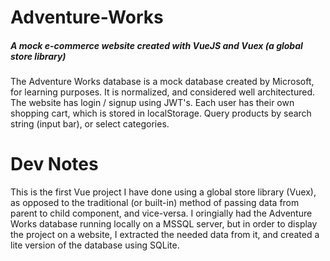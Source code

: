 # Adventure-Works
##### A mock e-commerce website created with VueJS and Vuex (a global store library)

The Adventure Works database is a mock database created by Microsoft, for learning purposes. It is normalized, and considered well architectured. 
The website has login / signup using JWT's. Each user has their own shopping cart, which is stored in localStorage. 
Query products by search string (input bar), or select categories.

# Dev Notes

This is the first Vue project I have done using a global store library (Vuex), as opposed to the traditional (or built-in) method of passing data from parent to child component, and vice-versa. I oringially had the Adventure Works database running locally on a MSSQL server, but in order to display the project on a website, I extracted the needed data from it, and created a lite version of the database using SQLite.
